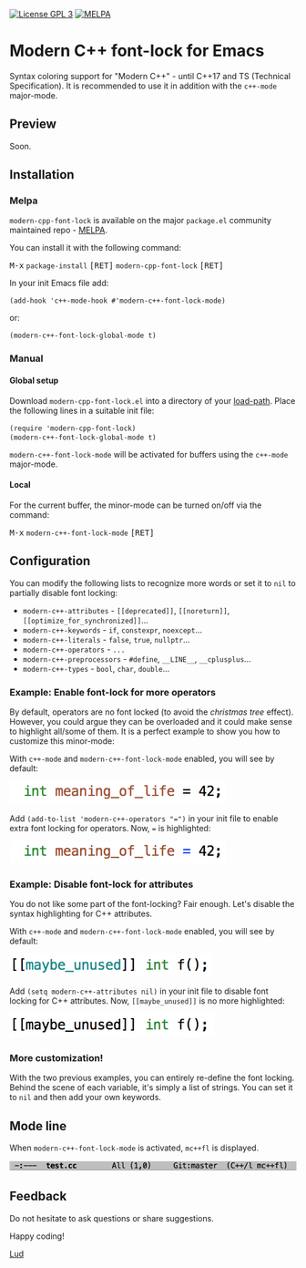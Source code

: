 [![License GPL 3](https://img.shields.io/badge/license-GPL_3-green.svg)](http://www.gnu.org/licenses/gpl-3.0.txt)
[![MELPA](http://melpa.org/packages/modern-cpp-font-lock-badge.svg)](http://melpa.org/#/modern-cpp-font-lock)

# Modern C++ font-lock for Emacs #

Syntax coloring support for "Modern C++" - until C++17 and TS (Technical Specification). It is recommended to use it in addition with the `c++-mode` major-mode.

## Preview ##

Soon.

## Installation ##

### Melpa ###

`modern-cpp-font-lock` is available on the major `package.el` community maintained repo - [MELPA](http://melpa.org).

You can install it with the following command:

<kbd>M-x</kbd> `package-install` <kbd>[RET]</kbd> `modern-cpp-font-lock` <kbd>[RET]</kbd>

In your init Emacs file add:

    (add-hook 'c++-mode-hook #'modern-c++-font-lock-mode)

or:

    (modern-c++-font-lock-global-mode t)

### Manual ###

#### Global setup ####

Download `modern-cpp-font-lock.el` into a directory of your [load-path][load-path]. Place the following lines in a suitable init file:

    (require 'modern-cpp-font-lock)
    (modern-c++-font-lock-global-mode t)

`modern-c++-font-lock-mode` will be activated for buffers using the `c++-mode` major-mode.

#### Local ####

For the current buffer, the minor-mode can be turned on/off via the command:

<kbd>M-x</kbd> `modern-c++-font-lock-mode` <kbd>[RET]</kbd>

## Configuration ##

You can modify the following lists to recognize more words or set it to `nil` to partially disable font locking:

 * `modern-c++-attributes` - `[[deprecated]]`, `[[noreturn]]`, `[[optimize_for_synchronized]]`...
 * `modern-c++-keywords` - `if`, `constexpr`, `noexcept`...
 * `modern-c++-literals` - `false`, `true`, `nullptr`...
 * `modern-c++-operators` - `...`
 * `modern-c++-preprocessors` - `#define`, `__LINE__`, `__cplusplus`...
 * `modern-c++-types` - `bool`, `char`, `double`...

### Example: Enable font-lock for more operators ###

By default, operators are no font locked (to avoid the _christmas tree_ effect). However, you could argue they can be overloaded and it could make sense to highlight all/some of them. It is a perfect example to show you how to customize this minor-mode:

With `c++-mode` and `modern-c++-font-lock-mode` enabled, you will see by default:

![See img/all-operator-off-sample.png for screenshot](./img/all-operator-off-sample.png)

Add `(add-to-list 'modern-c++-operators "=")` in your init file to enable extra font locking for operators. Now, `=` is highlighted:

![See img/all-operator-on-sample.png for screenshot](./img/all-operator-on-sample.png)

### Example: Disable font-lock for attributes  ###

You do not like some part of the font-locking? Fair enough. Let's disable the syntax highlighting for C++ attributes.

With `c++-mode` and `modern-c++-font-lock-mode` enabled, you will see by default:

![See img/attributes-on.png for screenshot](./img/attributes-on.png)

Add `(setq modern-c++-attributes nil)` in your init file to disable font locking for C++ attributes. Now, `[[maybe_unused]]` is no more highlighted:

![See img/attributes-off.png for screenshot](./img/attributes-off.png)

### More customization! ###

With the two previous examples, you can entirely re-define the font locking. Behind the scene of each variable, it's simply a list of strings. You can set it to `nil` and then add your own keywords.

## Mode line ##

When `modern-c++-font-lock-mode` is activated, `mc++fl` is displayed.

![See img/mode-line.png for screenshot](./img/mode-line.png)

## Feedback ##

Do not hesitate to ask questions or share suggestions.

Happy coding!

[Lud](http://lud.cc)

[load-path]: https://www.gnu.org/software/emacs/manual/html_node/emacs/Lisp-Libraries.html
